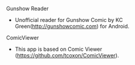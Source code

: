 Gunshow Reader

- Unofficial reader for Gunshow Comic by KC Green(http://gunshowcomic.com) for Android.


ComicViewer

- This app is based on Comic Viewer (https://github.com/tcoxon/ComicViewer).
